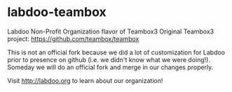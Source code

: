 labdoo-teambox
==============

Labdoo Non-Profit Organization flavor of Teambox3
Original Teambox3 project: https://github.com/teambox/teambox

This is not an official fork because we did a lot of customization for Labdoo prior to presence on github
(i.e. we didn't know what we were doing!). Someday we will do an official fork and merge in our changes properly.

Visit http://labdoo.org to learn about our organization!
